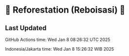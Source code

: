 
# 🌳 Reforestation (Reboisasi) 🌲

## Last Updated

GitHub Actions time: Wed Jan  8 08:26:32 UTC 2025

Indonesia/Jakarta time: Wed Jan  8 15:26:32 WIB 2025
